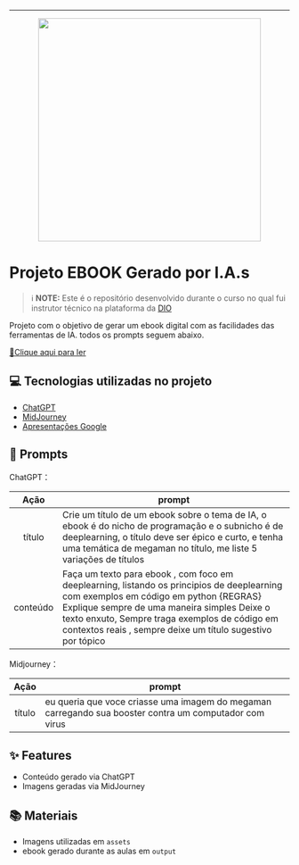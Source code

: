 -------


<p align="center">
<img 
    src="./assets/cover.png"
    width="400"  
/>
</p>

# Projeto EBOOK Gerado por I.A.s


 > ℹ️ **NOTE:** Este é o repositório desenvolvido durante o curso no qual fui instrutor técnico na plataforma da [DIO](https://dio.me)

Projeto com o objetivo de gerar um ebook digital com as facilidades das ferramentas de IA. todos os prompts
seguem abaixo.

<a href=" ---" title="View PDF now"> 📕Clique aqui para ler</a>

## 💻 Tecnologias utilizadas no projeto

- [ChatGPT](https://chat.openai.com/) 
- [MidJourney](https://www.midjourney.com/app/)
- [Apresentações Google](https://docs.google.com/presentation)

## 🧠 Prompts


ChatGPT：

|   Ação   | prompt                                                                                                                                                                                                                                                                         |
| :------: | ------------------------------------------------------------------------------------------------------------------------------------------------------------------------------------------------------------------------------------------------------------------------------ |
|  título  | Crie um título de um ebook sobre o tema de IA, o ebook é do nicho de programação e o subnicho é de deeplearning, o título deve ser épico e curto, e tenha uma temática de megaman no título, me liste 5 variações de títulos                                                        |
| conteúdo | Faça um texto para ebook , com foco em deeplearning, listando os principios de deeplearning com exemplos em código em python {REGRAS} Explique sempre de uma maneira simples Deixe o texto enxuto, Sempre traga exemplos de código em contextos reais , sempre deixe um título sugestivo por tópico |


Midjourney：

|  Ação  | prompt                                                                                 |
| :----: | -------------------------------------------------------------------------------------- |
| título | eu queria que voce criasse uma imagem do megaman carregando sua booster contra um computador com virus |

## ✨ Features

- Conteúdo gerado via ChatGPT
- Imagens geradas via MidJourney

## 📚 Materiais

- Imagens utilizadas em `assets`
- ebook gerado durante as aulas em `output`
